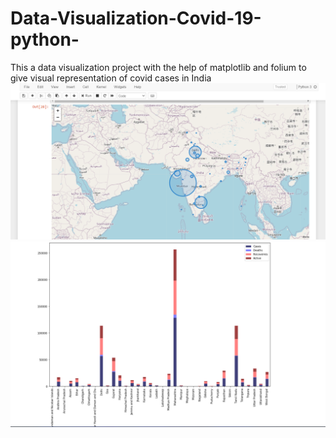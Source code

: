 # Data-Visualization-Covid-19-python-
This a data visualization project with the help of matplotlib and folium to give visual representation of covid cases in India
![alt text](https://github.com/dhruvawasthi22/Data-Visualization-Covid-19-python-/blob/master/map.png?raw=true)
![alt text](https://github.com/dhruvawasthi22/Data-Visualization-Covid-19-python-/blob/master/stack%20graph.png?raw=true)
